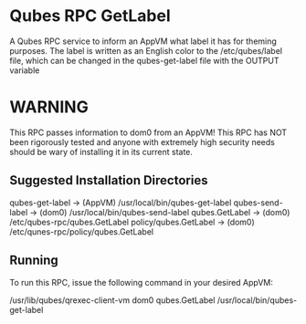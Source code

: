 # Qubes RPC GetLabel
A Qubes RPC service to inform an AppVM what label it has for theming purposes. The label is written as an English color to the /etc/qubes/label file, which can be changed in the qubes-get-label file with the OUTPUT variable

# WARNING
This RPC passes information to dom0 from an AppVM! This RPC has NOT been rigorously tested and anyone with extremely high security needs should be wary of installing it in its current state.

## Suggested Installation Directories
qubes-get-label -> (AppVM) /usr/local/bin/qubes-get-label
qubes-send-label -> (dom0) /usr/local/bin/qubes-send-label
qubes.GetLabel -> (dom0) /etc/qubes-rpc/qubes.GetLabel
policy/qubes.GetLabel -> (dom0) /etc/qunes-rpc/policy/qubes.GetLabel

## Running
To run this RPC, issue the following command in your desired AppVM:

/usr/lib/qubes/qrexec-client-vm dom0 qubes.GetLabel /usr/local/bin/qubes-get-label